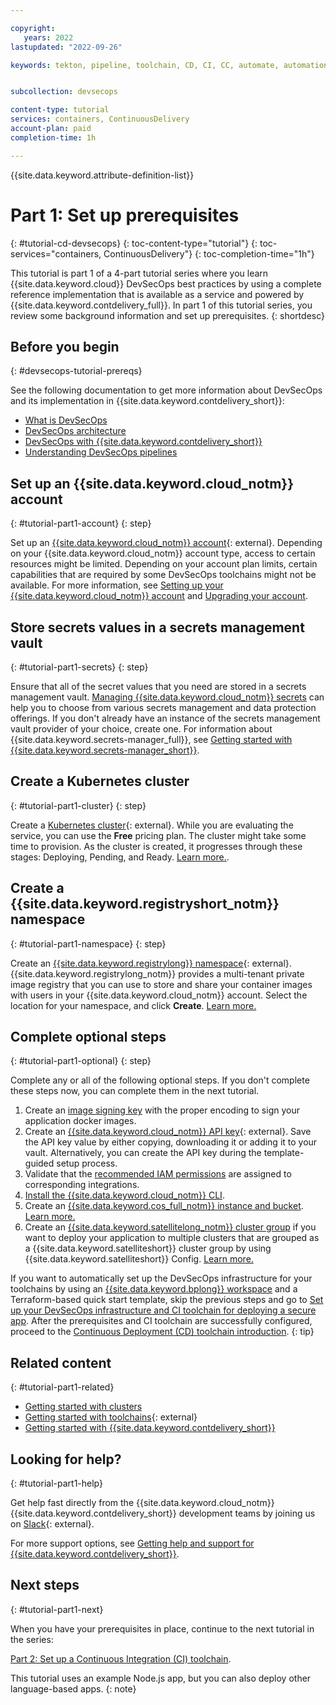 ```yaml
---

copyright:
   years: 2022
lastupdated: "2022-09-26"

keywords: tekton, pipeline, toolchain, CD, CI, CC, automate, automation, continuous delivery, continuous integration, continuous compliance, devsecops tutorial, devsecops, DevOps, shift-left, shift left, secure DevOps, IBM Cloud, satellite, custom target, multiple clusters


subcollection: devsecops

content-type: tutorial
services: containers, ContinuousDelivery
account-plan: paid
completion-time: 1h

---
```


{{site.data.keyword.attribute-definition-list}}

# Part 1: Set up prerequisites
{: #tutorial-cd-devsecops}
{: toc-content-type="tutorial"}
{: toc-services="containers, ContinuousDelivery"}
{: toc-completion-time="1h"}

This tutorial is part 1 of a 4-part tutorial series where you learn {{site.data.keyword.cloud}} DevSecOps best practices by using a complete reference implementation that is available as a service and powered by {{site.data.keyword.contdelivery_full}}. In part 1 of this tutorial series, you review some background information and set up prerequisites.
{: shortdesc}

## Before you begin
{: #devsecops-tutorial-prereqs}

See the following documentation to get more information about DevSecOps and its implementation in {{site.data.keyword.contdelivery_short}}:

* [What is DevSecOps](https://www.ibm.com/cloud/learn/devsecops)
* [DevSecOps architecture](/docs/devsecops?topic=devsecops-cd-devsecops-arch)
* [DevSecOps with {{site.data.keyword.contdelivery_short}}](/docs/devsecops?topic=devsecops-devsecops_intro)
* [Understanding DevSecOps pipelines](/docs/devsecops?topic=devsecops-cd-devsecops-pipelines)

## Set up an {{site.data.keyword.cloud_notm}} account
{: #tutorial-part1-account}
{: step}

Set up an [{{site.data.keyword.cloud_notm}} account](/registration){: external}. Depending on your {{site.data.keyword.cloud_notm}} account type, access to certain resources might be limited. Depending on your account plan limits, certain capabilities that are required by some DevSecOps toolchains might not be available. For more information, see [Setting up your {{site.data.keyword.cloud_notm}} account](/docs/account?topic=account-account-getting-started) and [Upgrading your account](/docs/account?topic=account-upgrading-account).

## Store secrets values in a secrets management vault
{: #tutorial-part1-secrets}
{: step}

Ensure that all of the secret values that you need are stored in a secrets management vault. [Managing {{site.data.keyword.cloud_notm}} secrets](/docs/secrets-manager?topic=secrets-manager-manage-secrets-ibm-cloud) can help you to choose from various secrets management and data protection offerings. If you don't already have an instance of the secrets management vault provider of your choice, create one. For information about {{site.data.keyword.secrets-manager_full}}, see [Getting started with {{site.data.keyword.secrets-manager_short}}](/docs/secrets-manager?topic=secrets-manager-getting-started).

## Create a Kubernetes cluster
{: #tutorial-part1-cluster}
{: step}

Create a [Kubernetes cluster](/kubernetes/catalog/cluster/create){: external}. While you are evaluating the service, you can use the **Free** pricing plan. The cluster might take some time to provision. As the cluster is created, it progresses through these stages: Deploying, Pending, and Ready. [Learn more.](/docs/containers?topic=containers-clusters).

## Create a {{site.data.keyword.registryshort_notm}} namespace
{: #tutorial-part1-namespace}
{: step}

Create an [{{site.data.keyword.registrylong}} namespace](/registry/namespaces){: external}. {{site.data.keyword.registrylong_notm}} provides a multi-tenant private image registry that you can use to store and share your container images with users in your {{site.data.keyword.cloud_notm}} account. Select the location for your namespace, and click **Create**. [Learn more.](/docs/Registry?topic=Registry-getting-started)

## Complete optional steps
{: #tutorial-part1-optional}
{: step}

Complete any or all of the following optional steps. If you don't complete these steps now, you can complete them in the next tutorial.

1. Create an [image signing key](/docs/devsecops?topic=devsecops-devsecops-image-signing) with the proper encoding to sign your application docker images.
1. Create an [{{site.data.keyword.cloud_notm}} API key](https://cloud.ibm.com/iam/apikeys){: external}. Save the API key value by either copying, downloading it or adding it to your vault. Alternatively, you can create the API key during the template-guided setup process.
1. Validate that the [recommended IAM permissions](/docs/devsecops?topic=devsecops-iam-permissions) are assigned to corresponding integrations.
1. [Install the {{site.data.keyword.cloud_notm}} CLI](/docs/cli?topic=cloud-cli-getting-started).
1. Create an [{{site.data.keyword.cos_full_notm}} instance and bucket](/docs/devsecops?topic=devsecops-cd-devsecops-cos-config). [Learn more.](/docs/cloud-object-storage?topic=cloud-object-storage-about-cloud-object-storage)
1. Create an [{{site.data.keyword.satellitelong_notm}} cluster group](/docs/satellite?topic=satellite-setup-clusters-satconfig) if you want to deploy your application to multiple clusters that are grouped as a {{site.data.keyword.satelliteshort}} cluster group by using {{site.data.keyword.satelliteshort}} Config. [Learn more.](/docs/satellite?topic=satellite-cluster-config)

If you want to automatically set up the DevSecOps infrastructure for your toolchains by using an [{{site.data.keyword.bplong}} workspace](/docs/schematics?topic=schematics-about-schematics) and a Terraform-based quick start template, skip the previous steps and go to [Set up your DevSecOps infrastructure and CI toolchain for deploying a secure app](/docs/apps?topic=apps-tutorial-apps-devsecops). After the prerequisites and CI toolchain are successfully configured, proceed to the [Continuous Deployment (CD) toolchain introduction](#devsecops-cd-toolchain-intro).
{: tip}

## Related content
{: #tutorial-part1-related}

* [Getting started with clusters](/docs/containers?topic=containers-getting-started)
* [Getting started with toolchains](https://cloud.ibm.com/devops/getting-started){: external}
* [Getting started with {{site.data.keyword.contdelivery_short}}](/docs/ContinuousDelivery?topic=ContinuousDelivery-getting-started)

## Looking for help?
{: #tutorial-part1-help}

Get help fast directly from the {{site.data.keyword.cloud_notm}} {{site.data.keyword.contdelivery_short}} development teams by joining us on [Slack](https://ic-devops-slack-invite.us-south.devops.cloud.ibm.com/){: external}.

For more support options, see [Getting help and support for {{site.data.keyword.contdelivery_short}}](/docs/ContinuousDelivery?topic=ContinuousDelivery-gettinghelp).

## Next steps
{: #tutorial-part1-next}

When you have your prerequisites in place, continue to the next tutorial in the series:

[Part 2: Set up a Continuous Integration (CI) toolchain](/docs/devsecops?topic=devsecops-tutorial-ci-toolchain).

This tutorial uses an example Node.js app, but you can also deploy other language-based apps.
{: note}
